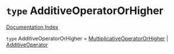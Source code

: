 # `type` AdditiveOperatorOrHigher

[Documentation Index](../README.md)

`type` AdditiveOperatorOrHigher = [MultiplicativeOperatorOrHigher](../type.MultiplicativeOperatorOrHigher/README.md) | [AdditiveOperator](../type.AdditiveOperator/README.md)